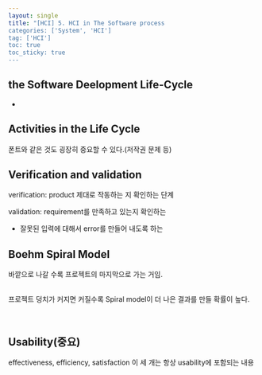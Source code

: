 ```yaml
---
layout: single
title: "[HCI] 5. HCI in The Software process
categories: ['System', 'HCI']
tag: ['HCI']
toc: true
toc_sticky: true
---
```




## the Software Deelopment Life-Cycle



- 





## Activities in the Life Cycle



폰트와 같은 것도 굉장히 중요할 수 있다.(저작권 문제 등)





## Verification and validation

verification: product 제대로 작동하는 지 확인하는 단계



validation: requirement를 만족하고 있는지 확인하는

- 잘못된 입력에 대해서 error를 만들어 내도록 하는







## Boehm Spiral Model

바깥으로 나갈 수록 프로젝트의 마지막으로 가는 거임.





## 

프로젝트 덩치가 커지면 커질수록 Spiral model이 더 나은 결과를 만들 확률이 높다.





<br>

## Usability(중요)



effectiveness, efficiency, satisfaction 이 세 개는 항상 usability에 포함되는 내용













